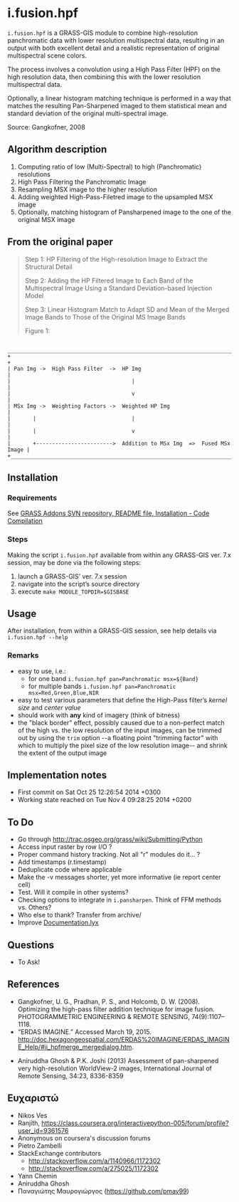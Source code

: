 # i.fusion.hpf

`i.fusion.hpf` is a GRASS-GIS module to combine high-resolution
panchromatic data with lower resolution multispectral data, resulting in an
output with both excellent detail and a realistic representation of original
multispectral scene colors.

The process involves a convolution using a High Pass Filter (HPF) on the high
resolution data, then combining this with the lower resolution multispectral
data.

Optionally, a linear histogram matching technique is performed in a way that
matches the resulting Pan-Sharpened imaged to them statistical mean and standard
deviation of the original multi-spectral image.

Source: Gangkofner, 2008

## Algorithm description

1. Computing ratio of low (Multi-Spectral) to high (Panchromatic) resolutions
2. High Pass Filtering the Panchromatic Image
3. Resampling MSX image to the higher resolution
4. Adding weighted High-Pass-Filetred image to the upsampled MSX image
5. Optionally, matching histogram of Pansharpened image to the one of the
   original MSX image

## From the original paper

> Step 1: HP Filtering of the High-resolution Image to Extract the Structural
> Detail
>
> Step 2: Adding the HP Filtered Image to Each Band of the Multispectral Image
> Using a Standard Deviation-based Injection Model
>
> Step 3: Linear Histogram Match to Adapt SD and Mean of the Merged Image Bands
> to Those of the Original MS Image Bands
>
> Figure 1:

     ____________________________________________________________________________
    +                                                                            +
    | Pan Img ->  High Pass Filter  ->  HP Img                                   |
    |                                      |                                     |
    |                                      v                                     |
    | MSx Img ->  Weighting Factors ->  Weighted HP Img                          |
    |       |                              |                                     |
    |       |                              v                                     |
    |       +------------------------>  Addition to MSx Img  =>  Fused MSx Image |
    +____________________________________________________________________________+


## Installation

### Requirements

See [GRASS Addons SVN repository, README file, Installation - Code Compilation](https://svn.osgeo.org/grass/grass-addons/README)

### Steps

Making the script `i.fusion.hpf` available from within any GRASS-GIS ver. 7.x session, may be done via the following steps:

1. launch a GRASS-GIS’ ver. 7.x session
2. navigate into the script’s source directory
3. execute `make MODULE_TOPDIR=$GISBASE`

## Usage

After installation, from within a GRASS-GIS session, see help details via `i.fusion.hpf --help`

### Remarks

* easy to use, i.e.:
  * for one band `i.fusion.hpf pan=Panchromatic msx=${Band}`
  * for multiple bands `i.fusion.hpf pan=Panchromatic msx=Red,Green,Blue,NIR`
* easy to test various parameters that define the High-Pass filter’s *kernel size* and *center value*
* should work with **any** kind of imagery (think of bitness)
* the "black border" effect, possibly caused due to a non-perfect match of the high vs. the low resolution
  of the input images, can be trimmed out by using the `trim` option --a floating point "trimming factor"
  with which to multiply the pixel size of the low resolution image-- and shrink the extent of the output image

## Implementation notes

* First commit on Sat Oct 25 12:26:54 2014 +0300
* Working state reached on Tue Nov 4 09:28:25 2014 +0200


## To Do

* Go through <http://trac.osgeo.org/grass/wiki/Submitting/Python>
* Access input raster by row I/O ?
* Proper command history tracking. Not all "r" modules do it... ?
* Add timestamps (r.timestamp)
* Deduplicate code where applicable
* Make the -v messages shorter, yet more informative (ie report center cell)
* Test. Will it compile in other systems?
* Checking options to integrate in `i.pansharpen`. Think of FFM methods vs.
  Others?
* Who else to thank?  Transfer from archive/
* Improve [Documentation.lyx](https://gitlab.com/NikosAlexandris/i.fusion.hpf/blob/master/lyx/Documentation.lyx)

## Questions

* To Ask!

## References

* Gangkofner, U. G., Pradhan, P. S., and Holcomb, D. W. (2008). Optimizing
  the high-pass filter addition technique for image fusion.
  PHOTOGRAMMETRIC ENGINEERING & REMOTE SENSING, 74(9):1107–1118.
* “ERDAS IMAGINE.” Accessed March 19, 2015. <http://doc.hexagongeospatial.com/ERDAS%20IMAGINE/ERDAS_IMAGINE_Help/#ii_hpfmerge_mergedialog.htm>.


- Aniruddha Ghosh & P.K. Joshi (2013) Assessment of pan-sharpened very high-resolution WorldView-2 images, International Journal of Remote Sensing, 34:23, 8336-8359

## Ευχαριστώ

* Nikos Ves
* Ranjith, <https://class.coursera.org/interactivepython-005/forum/profile?user_id=9361576>
* Anonymous on coursera's discussion forums
* Pietro Zambelli
* StackExchange contributors
  * <http://stackoverflow.com/a/1140966/1172302>
  * <http://stackoverflow.com/a/275025/1172302>
* Yann Chemin
* Aniruddha Ghosh
* Παναγιώτης Μαυρογιώργος (<https://github.com/pmav99>)
